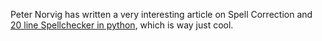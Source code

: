 <html><body><p>Peter Norvig has written a very interesting article on Spell Correction and <a href="http://norvig.com/spell-correct.html">20 line Spellchecker in python</a>, which is way just cool.</p></body></html>